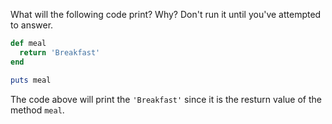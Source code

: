 What will the following code print? Why? Don't run it until you've attempted to answer.

```ruby
def meal
  return 'Breakfast'
end

puts meal
```

The code above will print the `'Breakfast'` since it is the resturn value of the method `meal`.